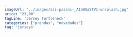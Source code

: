 ```yaml
---
imageUrl: "../images/ali-pazani-_AIaWSaSTVI-unsplash.jpg"
price: "23,00"
tagLine: 'Jersey Turtleneck'
categories: ["prendas", "novedades"]
tag: 'jerseys'
---
```

